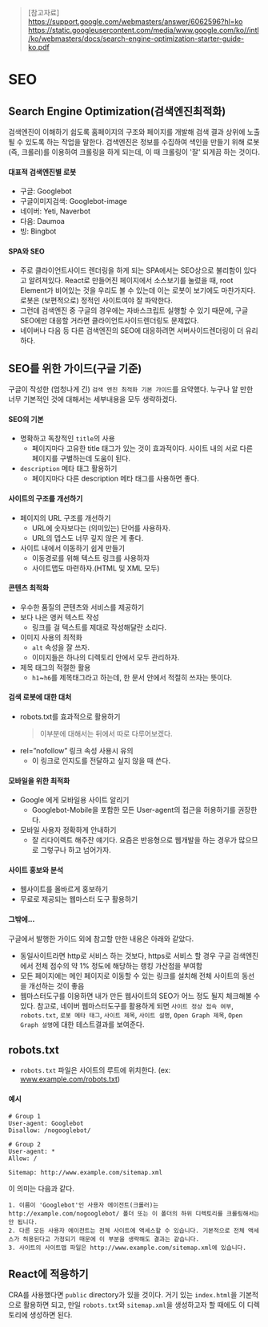 > [참고자료]  
> https://support.google.com/webmasters/answer/6062596?hl=ko  
> https://static.googleusercontent.com/media/www.google.com/ko//intl/ko/webmasters/docs/search-engine-optimization-starter-guide-ko.pdf  

# SEO

## Search Engine Optimization(검색엔진최적화)
검색엔진이 이해하기 쉽도록 홈페이지의 구조와 페이지를 개발해 검색 결과 상위에 노출될 수 있도록 하는 작업을 말한다. 검색엔진은 정보를 수집하여 색인을 만들기 위해 로봇(즉, 크롤러)를 이용하여 크롤링을 하게 되는데, 이 때 크롤링이 '잘' 되게끔 하는 것이다.

#### 대표적 검색엔진별 로봇
- 구글: Googlebot
- 구글이미지검색: Googlebot-image
- 네이버: Yeti, Naverbot
- 다음: Daumoa
- 빙: Bingbot

#### SPA와 SEO
- 주로 클라이언트사이드 렌더링을 하게 되는 SPA에서는 SEO상으로 불리함이 있다고 알려져있다. React로 만들어진 페이지에서 소스보기를 눌렀을 때, root Element가 비어있는 것을 우리도 볼 수 있는데 이는 로봇이 보기에도 마찬가지다. 로봇은 (보편적으로) 정적인 사이트여야 잘 파악한다.
- 그런데 검색엔진 중 구글의 경우에는 자바스크립트 실행할 수 있기 때문에, 구글 SEO에만 대응할 거라면 클라이언트사이드렌더링도 문제없다.
- 네이버나 다음 등 다른 검색엔진의 SEO에 대응하려면 서버사이드렌더링이 더 유리하다.

## SEO를 위한 가이드(구글 기준) 
구글이 작성한 (엄청나게 긴) `검색 엔진 최적화 기본 가이드`를 요약했다. 누구나 알 만한 너무 기본적인 것에 대해서는 세부내용을 모두 생략하겠다.
#### SEO의 기본
- 명확하고 독창적인 `title`의 사용
  * 페이지마다 고유한 title 태그가 있는 것이 효과적이다. 사이트 내의 서로 다른 페이지를 구별하는데 도움이 된다.
- `description` 메타 태그 활용하기
  * 페이지마다 다른 description 메타 태그를 사용하면 좋다.
#### 사이트의 구조를 개선하기
- 페이지의 URL 구조를 개선하기
  * URL에 숫자보다는 (의미있는) 단어를 사용하자.
  * URL의 뎁스도 너무 깊지 않은 게 좋다. 
- 사이트 내에서 이동하기 쉽게 만들기
  * 이동경로를 위해 텍스트 링크를 사용하자
  * 사이트맵도 마련하자.(HTML 및 XML 모두)
#### 콘텐츠 최적화
- 우수한 품질의 콘텐츠와 서비스를 제공하기
- 보다 나은 앵커 텍스트 작성
  * 링크를 걸 텍스트를 제대로 작성해달란 소리다.
- 이미지 사용의 최적화
  * `alt` 속성을 잘 쓰자.
  * 이미지들은 하나의 디렉토리 안에서 모두 관리하자. 
- 제목 태그의 적절한 활용
  * `h1`~`h6`를 제목태그라고 하는데, 한 문서 안에서 적절히 쓰자는 뜻이다.
#### 검색 로봇에 대한 대처
- robots.txt를 효과적으로 활용하기
  > 이부분에 대해서는 뒤에서 따로 다루어보겠다. 
- rel=”nofollow” 링크 속성 사용시 유의
  * 이 링크로 인지도를 전달하고 싶지 않을 때 쓴다.
#### 모바일을 위한 최적화
- Google 에게 모바일용 사이트 알리기
  * Googlebot-Mobile을 포함한 모든 User-agent의 접근을 허용하기를 권장한다.
- 모바일 사용자 정확하게 안내하기
  * 잘 리다이렉트 해주잔 얘기다. 요즘은 반응형으로 웹개발을 하는 경우가 많으므로 그렇구나 하고 넘어가자.
#### 사이트 홍보와 분석
- 웹사이트를 올바르게 홍보하기
- 무료로 제공되는 웹마스터 도구 활용하기

#### 그밖에...
구글에서 발행한 가이드 외에 참고할 만한 내용은 아래와 같았다.
- 동일사이트라면 http로 서비스 하는 것보다, https로 서비스 할 경우 구글 검색엔진에서 전체 점수의 약 1% 정도에 해당하는 랭킹 가산점을 부여함
- 모든 페이지에는 메인 페이지로 이동할 수 있는 링크를 설치해 전체 사이트의 동선을 개선하는 것이 좋음
- 웹마스터도구를 이용하면 내가 만든 웹사이트의 SEO가 어느 정도 될지 체크해볼 수 있다. 참고로, 네이버 웹마스터도구를 활용하게 되면 `사이트 정상 접속 여부`, `robots.txt`, `로봇 메타 태그`, `사이트 제목`, `사이트 설명`, `Open Graph 제목`, `Open Graph 설명`에 대한 테스트결과를 보여준다.

## robots.txt
- `robots.txt` 파일은 사이트의 루트에 위치한다. (ex: www.example.com/robots.txt)
#### 예시
```
# Group 1
User-agent: Googlebot
Disallow: /nogooglebot/

# Group 2
User-agent: *
Allow: /

Sitemap: http://www.example.com/sitemap.xml
```

이 의미는 다음과 같다.
```
1. 이름이 'Googlebot'인 사용자 에이전트(크롤러)는 http://example.com/nogooglebot/ 폴더 또는 이 폴더의 하위 디렉토리를 크롤링해서는 안 됩니다.  
2. 다른 모든 사용자 에이전트는 전체 사이트에 액세스할 수 있습니다. 기본적으로 전체 액세스가 허용된다고 가정되기 때문에 이 부분을 생략해도 결과는 같습니다.  
3. 사이트의 사이트맵 파일은 http://www.example.com/sitemap.xml에 있습니다.
```

## React에 적용하기
CRA를 사용했다면 `public` directory가 있을 것이다. 거기 있는 `index.html`을 기본적으로 활용하면 되고, 만일 `robots.txt`와 `sitemap.xml`을 생성하고자 할 때에도 이 디렉토리에 생성하면 된다.